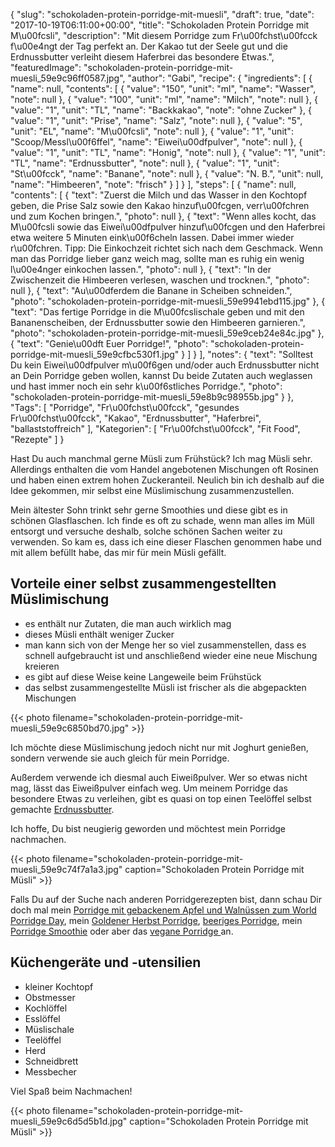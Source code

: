 {
    "slug": "schokoladen-protein-porridge-mit-muesli",
    "draft": true,
    "date": "2017-10-19T06:11:00+00:00",
    "title": "Schokoladen Protein Porridge mit M\u00fcsli",
    "description": "Mit diesem Porridge zum Fr\u00fchst\u00fcck f\u00e4ngt der Tag perfekt an. Der Kakao tut der Seele gut und die Erdnussbutter verleiht diesem Haferbrei das besondere Etwas.",
    "featuredImage": "schokoladen-protein-porridge-mit-muesli_59e9c96ff0587.jpg",
    "author": "Gabi",
    "recipe": {
        "ingredients": [
            {
                "name": null,
                "contents": [
                    {
                        "value": "150",
                        "unit": "ml",
                        "name": "Wasser",
                        "note": null
                    },
                    {
                        "value": "100",
                        "unit": "ml",
                        "name": "Milch",
                        "note": null
                    },
                    {
                        "value": "1",
                        "unit": "TL",
                        "name": "Backkakao",
                        "note": "ohne Zucker"
                    },
                    {
                        "value": "1",
                        "unit": "Prise",
                        "name": "Salz",
                        "note": null
                    },
                    {
                        "value": "5",
                        "unit": "EL",
                        "name": "M\u00fcsli",
                        "note": null
                    },
                    {
                        "value": "1",
                        "unit": "Scoop\/Messl\u00f6ffel",
                        "name": "Eiwei\u00dfpulver",
                        "note": null
                    },
                    {
                        "value": "1",
                        "unit": "TL",
                        "name": "Honig",
                        "note": null
                    },
                    {
                        "value": "1",
                        "unit": "TL",
                        "name": "Erdnussbutter",
                        "note": null
                    },
                    {
                        "value": "1",
                        "unit": "St\u00fcck",
                        "name": "Banane",
                        "note": null
                    },
                    {
                        "value": "N. B.",
                        "unit": null,
                        "name": "Himbeeren",
                        "note": "frisch"
                    }
                ]
            }
        ],
        "steps": [
            {
                "name": null,
                "contents": [
                    {
                        "text": "Zuerst die Milch und das Wasser in den Kochtopf geben, die Prise Salz sowie den Kakao hinzuf\u00fcgen, verr\u00fchren und zum Kochen bringen.",
                        "photo": null
                    },
                    {
                        "text": "Wenn alles kocht, das M\u00fcsli sowie das Eiwei\u00dfpulver hinzuf\u00fcgen und den Haferbrei etwa weitere 5 Minuten eink\u00f6cheln lassen. Dabei immer wieder r\u00fchren. Tipp: Die Einkochzeit richtet sich nach dem Geschmack. Wenn man das Porridge lieber ganz weich mag, sollte man es ruhig ein wenig l\u00e4nger einkochen lassen.",
                        "photo": null
                    },
                    {
                        "text": "In der Zwischenzeit die Himbeeren verlesen, waschen und trocknen.",
                        "photo": null
                    },
                    {
                        "text": "Au\u00dferdem die Banane in Scheiben schneiden.",
                        "photo": "schokoladen-protein-porridge-mit-muesli_59e9941ebd115.jpg"
                    },
                    {
                        "text": "Das fertige Porridge in die M\u00fcslischale geben und mit den Bananenscheiben, der Erdnussbutter sowie den Himbeeren garnieren.",
                        "photo": "schokoladen-protein-porridge-mit-muesli_59e9ceb24e84c.jpg"
                    },
                    {
                        "text": "Genie\u00dft Euer Porridge!",
                        "photo": "schokoladen-protein-porridge-mit-muesli_59e9cfbc530f1.jpg"
                    }
                ]
            }
        ],
        "notes": {
            "text": "Solltest Du kein Eiwei\u00dfpulver m\u00f6gen und\/oder auch Erdnussbutter nicht an Dein Porridge geben wollen, kannst Du beide Zutaten auch weglassen und hast immer noch ein sehr k\u00f6stliches Porridge.",
            "photo": "schokoladen-protein-porridge-mit-muesli_59e8b9c98955b.jpg"
        }
    },
    "Tags": [
        "Porridge",
        "Fr\u00fchst\u00fcck",
        "gesundes Fr\u00fchst\u00fcck",
        "Kakao",
        "Erdnussbutter",
        "Haferbrei",
        "ballaststoffreich"
    ],
    "Kategorien": [
        "Fr\u00fchst\u00fcck",
        "Fit Food",
        "Rezepte"
    ]
}

Hast Du auch manchmal gerne Müsli zum Frühstück? Ich mag Müsli sehr. Allerdings enthalten die vom Handel angebotenen Mischungen oft Rosinen und haben einen extrem hohen Zuckeranteil. Neulich bin ich deshalb auf die Idee gekommen, mir selbst eine Müslimischung zusammenzustellen.

Mein ältester Sohn trinkt sehr gerne Smoothies und diese gibt es in schönen Glasflaschen. Ich finde es oft zu schade, wenn man alles im Müll entsorgt und versuche deshalb, solche schönen Sachen weiter zu verwenden. So kam es, dass ich eine dieser Flaschen genommen habe und mit allem befüllt habe, das mir für mein Müsli gefällt.

## Vorteile einer selbst zusammengestellten Müslimischung

- es enthält nur Zutaten, die man auch wirklich mag
- dieses Müsli enthält weniger Zucker
- man kann sich von der Menge her so viel zusammenstellen, dass es schnell aufgebraucht ist und  anschließend wieder eine neue Mischung kreieren
- es gibt auf diese Weise keine Langeweile beim Frühstück
- das selbst zusammengestellte Müsli ist frischer als die abgepackten Mischungen

{{< photo filename="schokoladen-protein-porridge-mit-muesli_59e9c6850bd70.jpg" >}}

Ich möchte diese Müslimischung jedoch nicht nur mit Joghurt genießen, sondern verwende sie auch gleich für mein Porridge.

Außerdem verwende ich diesmal auch Eiweißpulver. Wer so etwas nicht mag, lässt das Eiweißpulver einfach weg. Um meinem Porridge das besondere Etwas zu verleihen, gibt es quasi on top einen Teelöffel selbst gemachte [Erdnussbutter](https://kochfokus.de/artikel/erdnussbutter-selber-machen/ "Erdnussbutter").

Ich hoffe, Du bist neugierig geworden und möchtest mein Porridge nachmachen.

{{< photo filename="schokoladen-protein-porridge-mit-muesli_59e9c74f7a1a3.jpg" caption="Schokoladen Protein Porridge mit Müsli" >}}

Falls Du auf der Suche nach anderen Porridgerezepten bist, dann schau Dir doch mal mein [Porridge mit gebackenem Apfel und Walnüssen zum World Porridge Day](https://kochfokus.de/artikel/porridge-mit-gebackenem-apfel-und-walnuessen-zum-world-porridge-day/ "Porridge mit gebackenem Apfel und Walnüssen zum World Porridge Day"), mein [Goldener Herbst Porridge](https://kochfokus.de/artikel/goldener-herbst-porridge/ "Goldener Herbst Porridge"), [beeriges Porridge](https://kochfokus.de/artikel/beeriges-porridge/ "beeriges Porridge"), mein [Porridge Smoothie](https://kochfokus.de/artikel/das-perfekte-fruehstueck-ein-schaelchen-porridge-smoothie/ "Porridge Smoothie") oder aber das [vegane Porridge ](https://kochfokus.de/artikel/veganes-mandel-porridge/ "vegane Porridge ") an.

## Küchengeräte und -utensilien
- kleiner Kochtopf
- Obstmesser
- Kochlöffel
- Esslöffel
- Müslischale
- Teelöffel
- Herd
- Schneidbrett
- Messbecher

Viel Spaß beim Nachmachen!

{{< photo filename="schokoladen-protein-porridge-mit-muesli_59e9c6d5d5b1d.jpg" caption="Schokoladen Protein Porridge mit Müsli" >}}